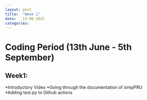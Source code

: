 ```yaml
---
layout: post
title:  "Week 1"
date:   13-06-2022
categories:
---
```


# Coding Period (13th June - 5th September)

## Week1:

*Introductory Video
*Going through the documentation of simpPRU
*Adding test.py to Github actions

